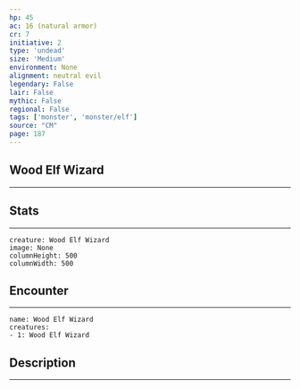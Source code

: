 ```yaml
---
hp: 45
ac: 16 (natural armor)
cr: 7
initiative: 2
type: 'undead'    
size: 'Medium'
environment: None
alignment: neutral evil
legendary: False
lair: False
mythic: False
regional: False
tags: ['monster', 'monster/elf']
source: "CM"
page: 187
---
```


## Wood Elf Wizard
---



## Stats
---

```statblock
creature: Wood Elf Wizard
image: None
columnHeight: 500
columnWidth: 500
```

## Encounter
---

```encounter-table
name: Wood Elf Wizard
creatures:
- 1: Wood Elf Wizard
```

## Description
---




